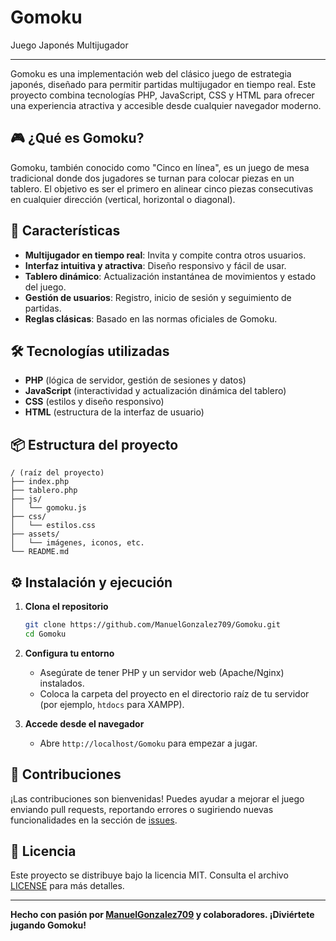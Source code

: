 # Gomoku

Juego Japonés Multijugador

---

Gomoku es una implementación web del clásico juego de estrategia japonés, diseñado para permitir partidas multijugador en tiempo real. Este proyecto combina tecnologías PHP, JavaScript, CSS y HTML para ofrecer una experiencia atractiva y accesible desde cualquier navegador moderno.

## 🎮 ¿Qué es Gomoku?

Gomoku, también conocido como "Cinco en línea", es un juego de mesa tradicional donde dos jugadores se turnan para colocar piezas en un tablero. El objetivo es ser el primero en alinear cinco piezas consecutivas en cualquier dirección (vertical, horizontal o diagonal).

## 🚀 Características

- **Multijugador en tiempo real**: Invita y compite contra otros usuarios.
- **Interfaz intuitiva y atractiva**: Diseño responsivo y fácil de usar.
- **Tablero dinámico**: Actualización instantánea de movimientos y estado del juego.
- **Gestión de usuarios**: Registro, inicio de sesión y seguimiento de partidas.
- **Reglas clásicas**: Basado en las normas oficiales de Gomoku.

## 🛠️ Tecnologías utilizadas

- **PHP** (lógica de servidor, gestión de sesiones y datos)
- **JavaScript** (interactividad y actualización dinámica del tablero)
- **CSS** (estilos y diseño responsivo)
- **HTML** (estructura de la interfaz de usuario)

## 📦 Estructura del proyecto

```
/ (raíz del proyecto)
├── index.php
├── tablero.php
├── js/
│   └── gomoku.js
├── css/
│   └── estilos.css
├── assets/
│   └── imágenes, iconos, etc.
└── README.md
```

## ⚙️ Instalación y ejecución

1. **Clona el repositorio**
   ```bash
   git clone https://github.com/ManuelGonzalez709/Gomoku.git
   cd Gomoku
   ```

2. **Configura tu entorno**
   - Asegúrate de tener PHP y un servidor web (Apache/Nginx) instalados.
   - Coloca la carpeta del proyecto en el directorio raíz de tu servidor (por ejemplo, `htdocs` para XAMPP).

3. **Accede desde el navegador**
   - Abre `http://localhost/Gomoku` para empezar a jugar.

## 🤝 Contribuciones

¡Las contribuciones son bienvenidas! Puedes ayudar a mejorar el juego enviando pull requests, reportando errores o sugiriendo nuevas funcionalidades en la sección de [issues](https://github.com/ManuelGonzalez709/Gomoku/issues).

## 📄 Licencia

Este proyecto se distribuye bajo la licencia MIT. Consulta el archivo [LICENSE](LICENSE) para más detalles.

---

**Hecho con pasión por [ManuelGonzalez709](https://github.com/ManuelGonzalez709) y colaboradores. ¡Diviértete jugando Gomoku!**
